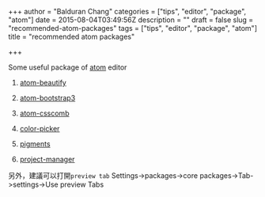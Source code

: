 +++
author = "Balduran Chang"
categories = ["tips", "editor", "package", "atom"]
date = 2015-08-04T03:49:56Z
description = ""
draft = false
slug = "recommended-atom-packages"
tags = ["tips", "editor", "package", "atom"]
title = "recommended atom packages"

+++


Some useful package of [atom] editor

1. [atom-beautify]

1. [atom-bootstrap3]

1. [atom-csscomb]

1. [color-picker]

1. [pigments]

1. [project-manager]


另外，建議可以打開`preview tab`
Settings->packages->core packages->Tab->settings->Use preview Tabs

[atom]: https://atom.io/
[atom-beautify]: https://atom.io/packages/atom-beautify
[atom-bootstrap3]: https://atom.io/packages/atom-bootstrap3
[atom-csscomb]: https://atom.io/packages/atom-csscomb
[color-picker]: https://atom.io/packages/color-picker
[pigments]: https://atom.io/packages/pigments
[project-manager]: https://atom.io/packages/project-manager

